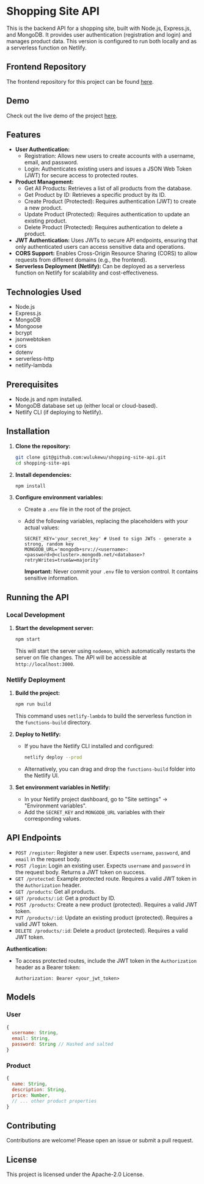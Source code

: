 # Shopping Site API

This is the backend API for a shopping site, built with Node.js, Express.js, and MongoDB. It provides user authentication (registration and login) and manages product data.  This version is configured to run both locally and as a serverless function on Netlify.

## Frontend Repository

The frontend repository for this project can be found [here](https://github.com/wulukewu/shopping-site).

## Demo

Check out the live demo of the project [here](https://shopping-site.luke-ray.site).

## Features

*   **User Authentication:**
    *   Registration: Allows new users to create accounts with a username, email, and password.
    *   Login: Authenticates existing users and issues a JSON Web Token (JWT) for secure access to protected routes.
*   **Product Management:**
    *   Get All Products: Retrieves a list of all products from the database.
    *   Get Product by ID: Retrieves a specific product by its ID.
    *   Create Product (Protected):  Requires authentication (JWT) to create a new product.
    *   Update Product (Protected): Requires authentication to update an existing product.
    *   Delete Product (Protected): Requires authentication to delete a product.
*   **JWT Authentication:** Uses JWTs to secure API endpoints, ensuring that only authenticated users can access sensitive data and operations.
*   **CORS Support:**  Enables Cross-Origin Resource Sharing (CORS) to allow requests from different domains (e.g., the frontend).
*   **Serverless Deployment (Netlify):**  Can be deployed as a serverless function on Netlify for scalability and cost-effectiveness.

## Technologies Used

*   Node.js
*   Express.js
*   MongoDB
*   Mongoose
*   bcrypt
*   jsonwebtoken
*   cors
*   dotenv
*   serverless-http
*   netlify-lambda

## Prerequisites

*   Node.js and npm installed.
*   MongoDB database set up (either local or cloud-based).
*   Netlify CLI (if deploying to Netlify).

## Installation

1.  **Clone the repository:**

    ```bash
    git clone git@github.com:wulukewu/shopping-site-api.git
    cd shopping-site-api
    ```

2.  **Install dependencies:**

    ```bash
    npm install
    ```

3.  **Configure environment variables:**

    *   Create a `.env` file in the root of the project.
    *   Add the following variables, replacing the placeholders with your actual values:

        ```
        SECRET_KEY='your_secret_key' # Used to sign JWTs - generate a strong, random key
        MONGODB_URL='mongodb+srv://<username>:<password>@<cluster>.mongodb.net/<database>?retryWrites=true&w=majority'
        ```

        **Important:** Never commit your `.env` file to version control.  It contains sensitive information.

## Running the API

### Local Development

1.  **Start the development server:**

    ```bash
    npm start
    ```

    This will start the server using `nodemon`, which automatically restarts the server on file changes.  The API will be accessible at `http://localhost:3000`.

### Netlify Deployment

1.  **Build the project:**

    ```bash
    npm run build
    ```

    This command uses `netlify-lambda` to build the serverless function in the `functions-build` directory.

2.  **Deploy to Netlify:**

    *   If you have the Netlify CLI installed and configured:

        ```bash
        netlify deploy --prod
        ```

    *   Alternatively, you can drag and drop the `functions-build` folder into the Netlify UI.

3.  **Set environment variables in Netlify:**

    *   In your Netlify project dashboard, go to "Site settings" -> "Environment variables".
    *   Add the `SECRET_KEY` and `MONGODB_URL` variables with their corresponding values.

## API Endpoints

*   `POST /register`:  Register a new user.  Expects `username`, `password`, and `email` in the request body.
*   `POST /login`:  Login an existing user.  Expects `username` and `password` in the request body.  Returns a JWT token on success.
*   `GET /protected`:  Example protected route.  Requires a valid JWT token in the `Authorization` header.
*   `GET /products`:  Get all products.
*   `GET /products/:id`:  Get a product by ID.
*   `POST /products`:  Create a new product (protected).  Requires a valid JWT token.
*   `PUT /products/:id`:  Update an existing product (protected).  Requires a valid JWT token.
*   `DELETE /products/:id`:  Delete a product (protected). Requires a valid JWT token.

**Authentication:**

*   To access protected routes, include the JWT token in the `Authorization` header as a Bearer token:

    ```
    Authorization: Bearer <your_jwt_token>
    ```

## Models

### User

```javascript
{
  username: String,
  email: String,
  password: String // Hashed and salted
}
```

### Product

```javascript
{
  name: String,
  description: String,
  price: Number,
  // ... other product properties
}
```

## Contributing

Contributions are welcome! Please open an issue or submit a pull request.

## License

This project is licensed under the Apache-2.0 License.
